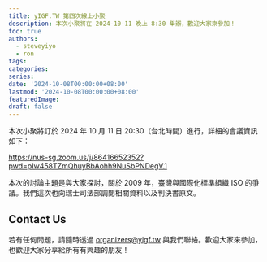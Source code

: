```yaml
---
title: yIGF.TW 第四次線上小聚
description: 本次小聚將在 2024-10-11 晚上 8:30 舉辦，歡迎大家來參加！
toc: true
authors:
  - steveyiyo
  - ron
tags:
categories:
series:
date: '2024-10-08T00:00:00+08:00'
lastmod: '2024-10-08T00:00:00+08:00'
featuredImage:
draft: false
---
```


本次小聚將訂於 2024 年 10 月 11 日 20:30（台北時間）進行，詳細的會議資訊如下：

https://nus-sg.zoom.us/j/86416652352?pwd=pIw458TZmQhuyBbAohh9NuSbPNDegV.1  

本次的討論主題是與大家探討，關於 2009 年，臺灣與國際化標準組織 ISO 的爭議。我們這次也向瑞士司法部調閱相關資料以及判決書原文。

## Contact Us

若有任何問題，請隨時透過 [organizers@yigf.tw](mailto:organizers@yigf.tw) 與我們聯絡。歡迎大家來參加，也歡迎大家分享給所有有興趣的朋友！